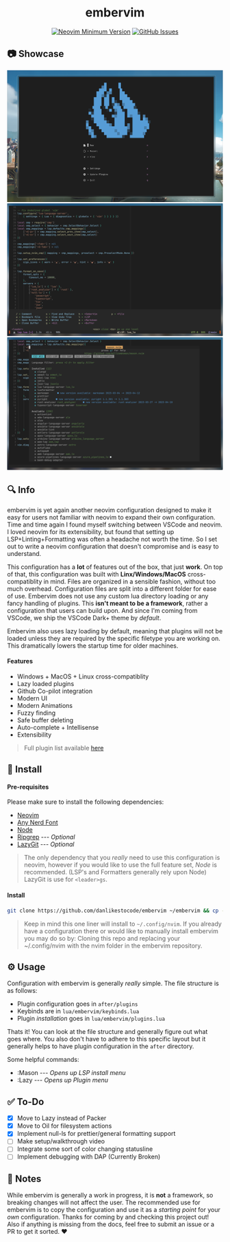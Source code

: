 <h1 align="center">embervim</h1>

<!-- <div align="center">  -->
<!--    <a href="https://github.com/danlikestocode/embervim#Info"> -->
<!--    Info -->
<!--    </a>  -->
<!--    <span> • </span> -->
<!---->
<!--    <a href="https://github.com/danlikestocode/embervim#Install"> -->
<!--    Install -->
<!--    </a>  -->
<!--    <span> • </span> -->
<!---->
<!--    <a href="https://github.com/danlikestocode/embervim#Usage"> -->
<!--    Usage -->
<!--    </a>  -->
<!--    <span> • </span> -->
<!---->
<!--    <a href="https://dotfyle.com/danlikestocode/embervim-nvim"> -->
<!--    Plugin List -->
<!--    </a> -->
<!-- </div> -->
<!---->

<div align="center">
 
[![Neovim Minimum Version](https://img.shields.io/badge/Neovim-0.9.0-blueviolet.svg?style=flat-square&logo=Neovim&color=90E59A&logoColor=white)](https://github.com/neovim/neovim)
[![GitHub Issues](https://img.shields.io/github/issues/danlikestocode/embervim.svg?style=flat-square&label=Issues&color=d77982)](https://github.com/NvChad/NvChad/issues)

</div>

## :camera: Showcase
![Showcase](./assets/showcase/sc1.png)
![Showcase](./assets/showcase/sc2.png)
![Showcase](./assets/showcase/sc3.png)


## :mag: Info

embervim is yet again another neovim configuration designed to make it easy
for users not familiar with neovim to expand their own configuration. Time and 
time again I found myself switching between VSCode and neovim. I loved neovim
for its extensibility, but found that setting up LSP+Linting+Formatting was
often a headache not worth the time. So I set out to write a neovim configuration
that doesn't compromise and is easy to understand.

This configuration has a **lot** of features out of the box, that just **work**.
On top of that, this configuration was built with **Linx/Windows/MacOS** cross-compatiblity
in mind. Files are organized in a sensible fashion, without too much overhead.
Configuration files are split into a different folder for ease of use. Embervim
does not use any custom lua directory loading or any fancy handling of plugins. 
This **isn't meant to be a framework**, rather a configuration that users can build
upon. And since I'm coming from VSCode, we ship the VSCode Dark+ theme by *default*.  
  
Embervim also uses lazy loading by default, meaning that plugins will not be loaded unless
they are required by the specific filetype you are working on. This dramatically
lowers the startup time for older machines.

#### Features
- Windows + MacOS + Linux cross-compatiblity
- Lazy loaded plugins
- Github Co-pilot integration
- Modern UI
- Modern Animations
- Fuzzy finding
- Safe buffer deleting
- Auto-complete + Intellisense
- Extensibility
> Full plugin list available [here](https://dotfyle.com/danlikestocode/embervim-nvim)

## :rocket: Install
#### **Pre-requisites**  
Please make sure to install the following dependencies:

- [Neovim](https://github.com/neovim/neovim)
- [Any Nerd Font](https://www.nerdfonts.com/)
- [Node](https://npm.github.io/installation-setup-docs/installing/using-a-node-version-manager.html)
- [Ripgrep](https://github.com/BurntSushi/ripgrep) --- *Optional*
- [LazyGit](https://github.com/jesseduffield/lazygit) --- *Optional*

> The only dependency that you *really* need to use this configuration is neovim,
however if you would like to use the full feature set, *Node* is recommended. 
(LSP's and Formatters generally rely upon Node) LazyGit is use for `<leader>gs`.

#### Install
```sh
git clone https://github.com/danlikestocode/embervim ~/embervim && cp -R ~/embervim/nvim ~/.config/embervim/nvim && rm -rdf ~/embervim
```
> Keep in mind this one liner will install to `~/.config/nvim`. If you already
have a configuration there or would like to manually install embervim you may
do so by: Cloning this repo and replacing your ~/.config/nvim with the nvim
folder in the embervim repository.

## :gear: Usage
Configuration with embervim is generally *really* simple. The file structure is
as follows:
- Plugin configuration goes in `after/plugins`
- Keybinds are in `lua/embervim/keybinds.lua`
- Plugin *installation* goes in `lua/embervim/plugins.lua`  
  
Thats it! You can look at the file structure and generally figure out what
goes where. You also don't have to adhere to this specific layout but it generally
helps to have plugin configuration in the `after` directory.

Some helpful commands:
- :Mason --- *Opens up LSP install menu*
- :Lazy --- *Opens up Plugin menu*

## :white_check_mark: To-Do
- [x] Move to Lazy instead of Packer 
- [x] Move to Oil for filesystem actions 
- [x] Implement null-ls for prettier/general formatting support
- [ ] Make setup/walkthrough video
- [ ] Integrate some sort of color changing statusline
- [ ] Implement debugging with DAP (Currently Broken)

## :newspaper: Notes
While embervim is generally a work in progress, it is **not** a framework, so breaking
changes will not affect the user. The recommended use for embervim is to copy the configuration
and use it as a *starting point* for your *own* configuration. Thanks for coming by
and checking this project out! Also if anything is missing from the docs, feel free
to submit an issue or a PR to get it sorted. :heart:    

